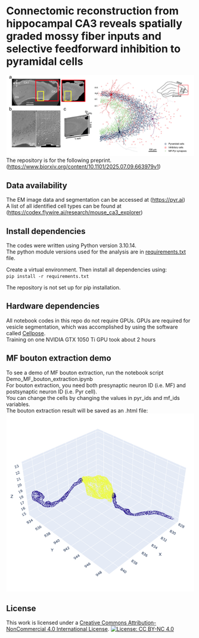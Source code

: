 # Connectomic reconstruction from hippocampal CA3 reveals spatially graded mossy fiber inputs and selective feedforward inhibition to pyramidal cells
![dataset](dataset_fig.png)
The repository is for the following preprint.  
(https://www.biorxiv.org/content/10.1101/2025.07.09.663979v1)

## Data availability
The EM image data and segmentation can be accessed at (https://pyr.ai)  
A list of all identified cell types can be found at (https://codex.flywire.ai/research/mouse_ca3_explorer)

## Install dependencies
The codes were written using Python version 3.10.14.  
The python module versions used for the analysis are in [requirements.txt](requirements.txt) file.  

Create a virtual environment. Then install all dependencies using:  
`pip install -r requirements.txt`   

The repository is not set up for pip installation.   

## Hardware dependencies
All notebook codes in this repo do not require GPUs. GPUs are required for vesicle segmentation, which was accomplished by using the software called [Cellpose](https://github.com/mouseland/cellpose).  
Training on one NVIDIA GTX 1050 Ti GPU took about 2 hours  

## MF bouton extraction demo
To see a demo of MF bouton extraction, run the notebook script Demo_MF_bouton_extraction.ipynb  
For bouton extraction, you need both presynaptic neuron ID (i.e. MF) and postsynaptic neuron ID (i.e. Pyr cell).   
You can change the cells by changing the values in pyr_ids and mf_ids variables.  
The bouton extraction result will be saved as an .html file: ![MF bouton](bouton_extraction_example.png)  

## License
This work is licensed under a [Creative Commons Attribution-NonCommercial 4.0 International License](https://creativecommons.org/licenses/by-nc/4.0/).
[![License: CC BY-NC 4.0](https://licensebuttons.net/l/by-nc/4.0/88x31.png)](https://creativecommons.org/licenses/by-nc/4.0/)
